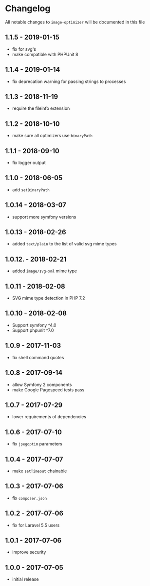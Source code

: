 # Changelog

All notable changes to `image-optimizer` will be documented in this file

## 1.1.5 - 2019-01-15

- fix for svg's
- make compatible with PHPUnit 8

## 1.1.4 - 2019-01-14

- fix deprecation warning for passing strings to processes

## 1.1.3 - 2018-11-19

- require the fileinfo extension

## 1.1.2 - 2018-10-10

- make sure all optimizers use `binaryPath`

## 1.1.1 - 2018-09-10

- fix logger output

## 1.1.0 - 2018-06-05

- add `setBinaryPath`

## 1.0.14 - 2018-03-07

- support more symfony versions

## 1.0.13 - 2018-02-26

- added `text/plain` to the list of valid svg mime types

## 1.0.12. - 2018-02-21

- added `image/svg+xml` mime type

## 1.0.11 - 2018-02-08

- SVG mime type detection in PHP 7.2

## 1.0.10 - 2018-02-08

- Support symfony ^4.0
- Support phpunit ^7.0

## 1.0.9 - 2017-11-03
- fix shell command quotes

## 1.0.8 - 2017-09-14
- allow Symfony 2 components
- make Google Pagespeed tests pass

## 1.0.7 - 2017-07-29
- lower requirements of dependencies

## 1.0.6 - 2017-07-10
- fix `jpegoptim` parameters

## 1.0.4 - 2017-07-07

- make `setTimeout` chainable

## 1.0.3 - 2017-07-06

- fix `composer.json`

## 1.0.2 - 2017-07-06

- fix for Laravel 5.5 users

## 1.0.1 - 2017-07-06

- improve security


## 1.0.0 - 2017-07-05

- initial release
